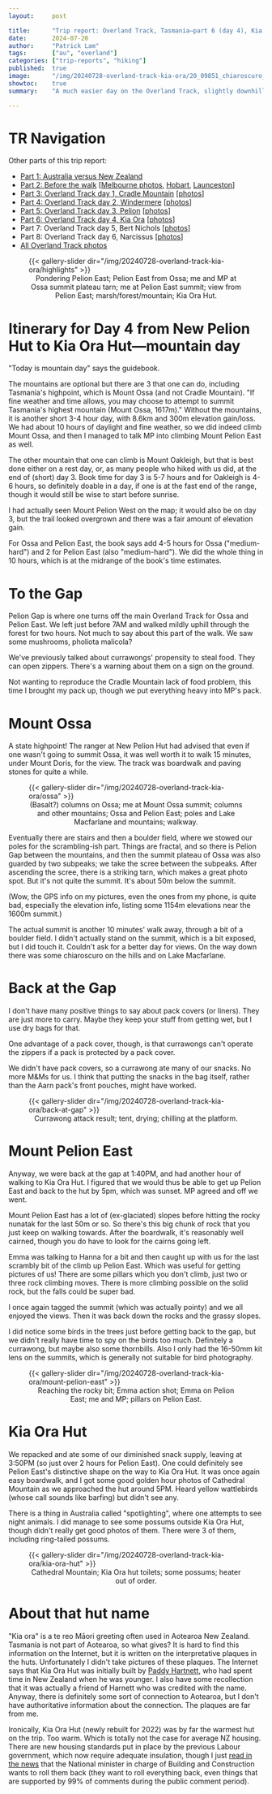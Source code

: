 ```yaml
---
layout:     post

title:      "Trip report: Overland Track, Tasmania—part 6 (day 4), Kia Ora with Mts Ossa and Pelion East"
date:       2024-07-20
author:     "Patrick Lam"
tags:       ["au", "overland"]
categories: ["trip-reports", "hiking"]
published:  true
image:      "/img/20240728-overland-track-kia-ora/20_09851_chiaroscuro_v1.avif"
showtoc:    true
summary:    "A much easier day on the Overland Track, slightly downhill overall, with a side trip to Lake Will, no waterfalls, a platypus, a wombat, and few birds."

---
```


<style>
.post-heading h1  { color: white; text-shadow: 2px 2px 2px grey; }
.meta { color: white; }
</style>

# TR Navigation

Other parts of this trip report:

* [Part 1: Australia versus New Zealand](/post/20240511-overland-track-australia-vs-new-zealand)
* [Part 2: Before the walk](/post/20240616-overland-track-before-the-walk) [[Melbourne photos](https://gallery.patricklam.ca/index.php?/category/1881), [Hobart](https://gallery.patricklam.ca/index.php?/category/1891), [Launceston](https://gallery.patricklam.ca/index.php?/category/1880)]
* [Part 3: Overland Track day 1, Cradle Mountain](/post/20240617-overland-track-cradle-mountain) [[photos](https://gallery.patricklam.ca/index.php?/category/1884)]
* [Part 4: Overland Track day 2, Windermere](/post/20240624-overland-track-windermere) [[photos](https://gallery.patricklam.ca/index.php?/category/1879)]
* [Part 5: Overland Track day 3, Pelion](/post/20240718-overland-track-pelion) [[photos](https://gallery.patricklam.ca/index.php?/category/1875)]
* [Part 6: Overland Track day 4, Kia Ora](/post/20240728-overland-track-kia-ora) [[photos](https://gallery.patricklam.ca/index.php?/category/1906)]
* Part 7: Overland Track day 5, Bert Nichols [[photos](https://gallery.patricklam.ca/index.php?/category/1917)]
* Part 8: Overland Track day 6, Narcissus [[photos](https://gallery.patricklam.ca/index.php?/category/1924)]
* [All Overland Track photos](https://gallery.patricklam.ca/index.php?/category/1874)

<figure>
{{< gallery-slider dir="/img/20240728-overland-track-kia-ora/highlights" >}}
<figcaption style="text-align:center">Pondering Pelion East; Pelion East from Ossa; me and MP at Ossa summit plateau tarn; me at Pelion East summit; view from Pelion East; marsh/forest/mountain; Kia Ora Hut.</figcaption>
</figure>

# Itinerary for Day 4 from New Pelion Hut to Kia Ora Hut&mdash;mountain day

"Today is mountain day" says the guidebook.

The mountains are optional
but there are 3 that one can do, including Tasmania's highpoint, which
is Mount Ossa (and not Cradle Mountain). "If fine weather and time
allows, you may choose to attempt to summit Tasmania's highest
mountain (Mount Ossa, 1617m)." Without the mountains, it is another short
3-4 hour day, with 8.6km and 300m elevation gain/loss. We had about 10
hours of daylight and fine weather, so we did indeed climb Mount Ossa,
and then I managed to talk MP into climbing Mount Pelion East as well.

The other mountain that one can climb is Mount Oakleigh, but that is best
done either on a rest day, or, as many people who hiked with us did,
at the end of (short) day 3.  Book time for day 3 is 5-7
hours and for Oakleigh is 4-6 hours, so definitely doable in a day, if one is at the fast end of the range,
though it would still be wise to start before sunrise.

I had actually seen Mount Pelion West on the map; it would also be on day 3,
but the trail looked overgrown and there was a fair amount of
elevation gain.

For Ossa and Pelion East, the book says add 4-5 hours for Ossa
("medium-hard") and 2 for Pelion East (also "medium-hard"). We did the
whole thing in 10 hours, which is at the midrange of the book's time
estimates.

# To the Gap

Pelion Gap is where one turns off the main Overland Track for Ossa and
Pelion East. We left just before 7AM and walked mildly uphill through the forest for
two hours. Not much to say about this part of the walk. We saw some mushrooms,
pholiota malicola?

We've previously talked about currawongs' propensity to steal food. They can open
zippers. There's a warning about them on a sign on the ground.

Not wanting to reproduce the Cradle Mountain lack of food problem, this time
I brought my pack up, though we put everything heavy into MP's pack.

# Mount Ossa

A state highpoint! The ranger at New Pelion Hut had advised that even
if one wasn't going to summit Ossa, it was well worth it to walk 15
minutes, under Mount Doris, for the view. The track was boardwalk and
paving stones for quite a while.

<figure>
{{< gallery-slider dir="/img/20240728-overland-track-kia-ora/ossa" >}}
<figcaption style="text-align:center">(Basalt?) columns on Ossa; me at Mount Ossa summit; columns and other mountains; Ossa and Pelion East; poles and Lake Macfarlane and mountains; walkway.</figcaption>
</figure>

Eventually there are stairs and then a boulder field, where we stowed
our poles for the scrambling-ish part.  Things are fractal, and so
there is Pelion Gap between the mountains, and then the summit plateau
of Ossa was also guarded by two subpeaks; we take the scree between
the subpeaks. After ascending the scree, there is a striking tarn,
which makes a great photo spot. But it's not quite the summit. It's
about 50m below the summit.

(Wow, the GPS info on my pictures, even the ones from my phone, is
quite bad, especially the elevation info, listing some 1154m
elevations near the 1600m summit.)

The actual summit is another 10 minutes' walk away, through a bit of a
boulder field. I didn't actually stand on the summit, which is a bit
exposed, but I did touch it. Couldn't ask for a better day for views.
On the way down there was some chiaroscuro on the hills and on Lake Macfarlane.

# Back at the Gap

I don't have many positive things to say about pack covers (or liners). They are just more to carry.
Maybe they keep your stuff from getting wet, but I use dry bags for that.

One advantage of a pack cover, though, is that currawongs can't operate the zippers if a pack is
protected by a pack cover.

We didn't have pack covers, so a currawong ate many of our snacks. No more M&Ms for us. I think that
putting the snacks in the bag itself, rather than the Aarn pack's front pouches, might have worked.

<figure>
{{< gallery-slider dir="/img/20240728-overland-track-kia-ora/back-at-gap" >}}
<figcaption style="text-align:center">Currawong attack result; tent, drying; chilling at the platform.</figcaption>
</figure>

# Mount Pelion East

Anyway, we were back at the gap at 1:40PM, and had another hour of
walking to Kia Ora Hut. I figured that we would thus be able to get up
Pelion East and back to the hut by 5pm, which was sunset. MP agreed
and off we went.

Mount Pelion East has a lot of (ex-glaciated) slopes before hitting the rocky nunatak for the last 50m or so.
So there's this big chunk of rock that you just keep on walking towards. After the boardwalk, it's reasonably
well cairned, though you do have to look for the cairns going left.

Emma was talking to Hanna for a bit and then caught up with us for the
last scrambly bit of the climb up Pelion East. Which was useful for
getting pictures of us!  There are some pillars which you don't climb,
just two or three rock climbing moves. There is more climbing possible on the
solid rock, but the falls could be super bad.

I once again tagged the summit (which was actually pointy) and we all
enjoyed the views. Then it was back down the rocks and the grassy
slopes.

I did notice some birds in the trees just before getting back to the
gap, but we didn't really have time to spy on the birds too
much. Definitely a currawong, but maybe also some thornbills. Also I
only had the 16-50mm kit lens on the summits, which is generally not suitable for bird
photography.

<figure>
{{< gallery-slider dir="/img/20240728-overland-track-kia-ora/mount-pelion-east" >}}
<figcaption style="text-align:center">Reaching the rocky bit; Emma action shot; Emma on Pelion East; me and MP; pillars on Pelion East.</figcaption>
</figure>

# Kia Ora Hut

We repacked and ate some of our diminished snack supply, leaving at 3:50PM (so just over 2 hours
for Pelion East). One could definitely see Pelion East's distinctive shape on the way to Kia Ora Hut.
It was once again easy boardwalk, and I got some good golden hour photos of Cathedral Mountain as we
approached the hut around 5PM. Heard yellow wattlebirds (whose call sounds like barfing) but didn't see any.

There is a thing in Australia called "spotlighting", where one attempts to see night animals.
I did manage to see some possums outside Kia Ora Hut, though didn't really get good photos of them.
There were 3 of them, including ring-tailed possums.

<figure>
{{< gallery-slider dir="/img/20240728-overland-track-kia-ora/kia-ora-hut" >}}
<figcaption style="text-align:center">Cathedral Mountain; Kia Ora hut toilets; some possums; heater out of order.</figcaption>
</figure>

# About that hut name

"Kia ora" is a te reo Māori greeting often used in Aotearoa New Zealand. Tasmania is not part of Aotearoa, so what gives?
It is hard to find this information on the Internet, but it is written on the interpretative plaques in the huts.
Unfortunately I didn't take pictures of these plaques. The Internet says that Kia Ora Hut was initially built by
[Paddy Hartnett](https://adb.anu.edu.au/biography/hartnett-patrick-joseph-paddy-12967), who had spent time in New
Zealand when he was younger. I also have some recollection that it was actually a friend of Harnett who was credited
with the name. Anyway, there is definitely some sort of connection to Aotearoa, but I don't have authoritative
information about the connection. The plaques are far from me.

Ironically, Kia Ora Hut (newly rebuilt for 2022) was by far the
warmest hut on the trip. Too warm. Which is totally not the case for
average NZ housing. There are new housing standards put in place by
the previous Labour government, which now require adequate insulation,
though I just [read in the
news](https://www.rnz.co.nz/news/national/522432/insulation-cost-relatively-small-for-standard-home)
that the National minister in charge of Building and Construction
wants to roll them back (they want to roll everything back, even
things that are supported by 99% of comments during the public comment
period).



